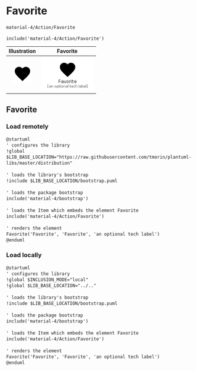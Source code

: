 # Favorite


```text
material-4/Action/Favorite
```

```text
include('material-4/Action/Favorite')
```



| Illustration | Favorite |
| :---: | :---: |
| ![illustration for Illustration](../../material-4/Action/Favorite.png) | ![illustration for Favorite](../../material-4/Action/Favorite.Local.png) |




## Favorite

### Load remotely
```plantuml
@startuml
' configures the library
!global $LIB_BASE_LOCATION="https://raw.githubusercontent.com/tmorin/plantuml-libs/master/distribution"

' loads the library's bootstrap
!include $LIB_BASE_LOCATION/bootstrap.puml

' loads the package bootstrap
include('material-4/bootstrap')

' loads the Item which embeds the element Favorite
include('material-4/Action/Favorite')

' renders the element
Favorite('Favorite', 'Favorite', 'an optional tech label')
@enduml
```

### Load locally
```plantuml
@startuml
' configures the library
!global $INCLUSION_MODE="local"
!global $LIB_BASE_LOCATION="../.."

' loads the library's bootstrap
!include $LIB_BASE_LOCATION/bootstrap.puml

' loads the package bootstrap
include('material-4/bootstrap')

' loads the Item which embeds the element Favorite
include('material-4/Action/Favorite')

' renders the element
Favorite('Favorite', 'Favorite', 'an optional tech label')
@enduml
```

